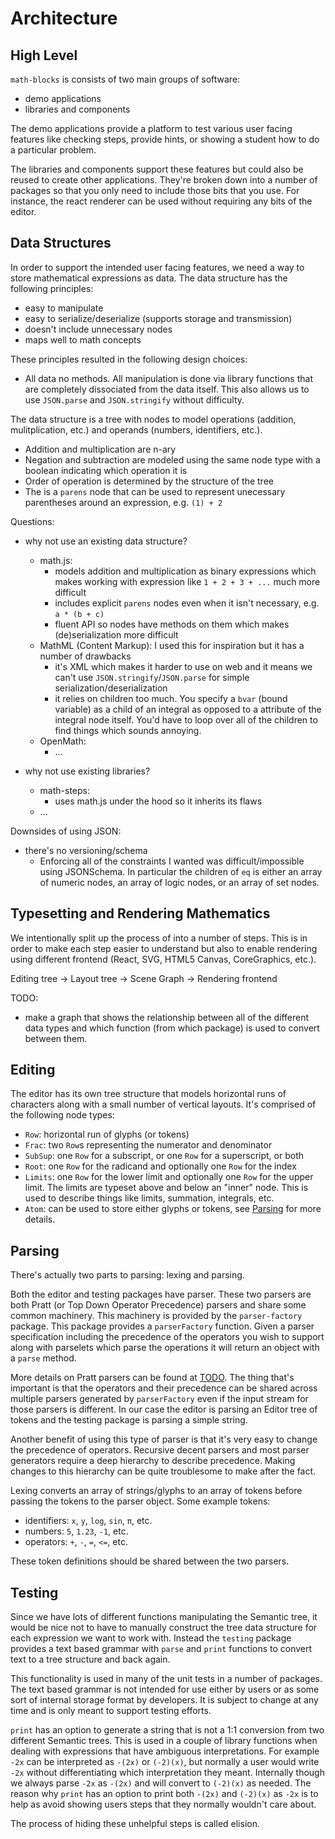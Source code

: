 # Architecture

## High Level

`math-blocks` is consists of two main groups of software:
- demo applications
- libraries and components

The demo applications provide a platform to test various user facing features
like checking steps, provide hints, or showing a student how to do a particular
problem.

The libraries and components support these features but could also be reused to
create other applications.  They're broken down into a number of packages so
that you only need to include those bits that you use.  For instance, the react
renderer can be used without requiring any bits of the editor.


## Data Structures

In order to support the intended user facing features, we need a way to store
mathematical expressions as data.  The data structure has the following principles:

- easy to manipulate
- easy to serialize/deserialize (supports storage and transmission)
- doesn't include unnecessary nodes
- maps well to math concepts

These principles resulted in the following design choices:

- All data no methods.  All manipulation is done via library functions that are
  completely dissociated from the data itself.  This also allows us to use
  `JSON.parse` and `JSON.stringify` without difficulty.

The data structure is a tree with nodes to model operations (addition, mulitplication,
etc.) and operands (numbers, identifiers, etc.).

- Addition and multiplication are n-ary
- Negation and subtraction are modeled using the same node type with a boolean
  indicating which operation it is
- Order of operation is determined by the structure of the tree
- The is a `parens` node that can be used to represent unecessary parentheses
  around an expression, e.g. `(1) + 2`

Questions:
- why not use an existing data structure?
  - math.js:
    - models addition and multiplication as binary expressions which makes
      working with expression like `1 + 2 + 3 + ...` much more difficult
    - includes explicit `parens` nodes even when it isn't necessary, e.g.
      `a * (b + c)`
    - fluent API so nodes have methods on them which makes (de)serialization
      more difficult
  - MathML (Content Markup): I used this for inspiration but it has a number of
    drawbacks
    - it's XML which makes it harder to use on web and it means we can't use
      `JSON.stringify`/`JSON.parse` for simple serialization/deserialization
    - it relies on children too much.  You specify a `bvar` (bound variable) as
      a child of an integral as opposed to a attribute of the integral node
      itself.  You'd have to loop over all of the children to find things which
      sounds annoying.
  - OpenMath:
    - ...

- why not use existing libraries?
  - math-steps:
    - uses math.js under the hood so it inherits its flaws
  - ...


Downsides of using JSON:
- there's no versioning/schema
  - Enforcing all of the constraints I wanted was difficult/impossible using
    JSONSchema.  In particular the children of `eq` is either an array of
    numeric nodes, an array of logic nodes, or an array of set nodes.




## Typesetting and Rendering Mathematics

We intentionally split up the process of into a number of steps.  This is in
order to make each step easier to understand but also to enable rendering using
different frontend (React, SVG, HTML5 Canvas, CoreGraphics, etc.).

Editing tree -> Layout tree -> Scene Graph -> Rendering frontend


TODO:
- make a graph that shows the relationship between all of the different data
  types and which function (from which package) is used to convert between them.



## Editing

The editor has its own tree structure that models horizontal runs of characters
along with a small number of vertical layouts.  It's comprised of the following
node types:

- `Row`: horizontal run of glyphs (or tokens)
- `Frac`: two `Row`s representing the numerator and denominator
- `SubSup`: one `Row` for a subscript, or one `Row` for a superscript, or both
- `Root`: one `Row` for the radicand and optionally one `Row` for the index
- `Limits`: one `Row` for the lower limit and optionally one `Row` for the upper
  limit.  The limits are typeset above and below an "inner" node.  This is used
  to describe things like limits, summation, integrals, etc.
- `Atom`: can be used to store either glyphs or tokens, see [Parsing](#Parsing)
  for more details.





## Parsing

There's actually two parts to parsing: lexing and parsing.

Both the editor and testing packages have parser.  These two parsers are both
Pratt (or Top Down Operator Precedence) parsers and share some common machinery.
This machinery is provided by the `parser-factory` package.  This package
provides a `parserFactory` function.  Given a parser specification including
the precedence of the operators you wish to support along with parselets which
parse the operations it will return an object with a `parse` method.

More details on Pratt parsers can be found at [TODO](find-link-to-article).
The thing that's important is that the operators and their precedence can be
shared across multiple parsers generated by `parserFactory` even if the input
stream for those parsers is different.  In our case the editor is parsing an
Editor tree of tokens and the testing package is parsing a simple string.

Another benefit of using this type of parser is that it's very easy to change
the precedence of operators.  Recursive decent parsers and most parser generators
require a deep hierarchy to describe precedence.  Making changes to this
hierarchy can be quite troublesome to make after the fact.

Lexing converts an array of strings/glyphs to an array of tokens before passing
the tokens to the parser object.  Some example tokens:

- identifiers: `x`, `y`, `log`, `sin`, `π`, etc.
- numbers: `5`, `1.23`, `-1`, etc.
- operators: `+`, `-`, `=`, `<=`, etc.

These token definitions should be shared between the two parsers.

## Testing

Since we have lots of different functions manipulating the Semantic tree, it
would be nice not to have to manually construct the tree data structure for
each expression we want to work with.  Instead the `testing` package provides
a text based grammar with `parse` and `print` functions to convert text to a
tree structure and back again.

This functionality is used in many of the unit tests in a number of packages.
The text based grammar is not intended for use either by users or as some sort
of internal storage format by developers.  It is subject to change at any time
and is only meant to support testing efforts.

`print` has an option to generate a string that is not a 1:1 conversion from
two different Semantic trees.  This is used in a couple of library functions
when dealing with expressions that have ambiguous interpretations.  For example
`-2x` can be interpreted as `-(2x)` or `(-2)(x)`, but normally a user would
write `-2x` without differentiating which interpretation they meant.  Internally
though we always parse `-2x` as `-(2x)` and will convert to `(-2)(x)` as needed.
The reason why `print` has an option to print both `-(2x)` and `(-2)(x)` as `-2x`
is to help as avoid showing users steps that they normally wouldn't care about.

The process of hiding these unhelpful steps is called elision.
